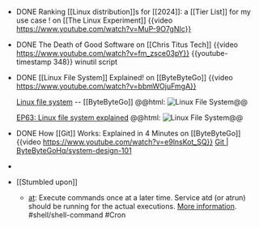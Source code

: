 - DONE Ranking [[Linux distribution]]s for [[2024]]: a [[Tier List]] for my use case ! on [[The Linux Experiment]]
  {{video https://www.youtube.com/watch?v=MuP-9O7gNIc}}
- DONE The Death of Good Software on [[Chris Titus Tech]]
  {{video https://www.youtube.com/watch?v=fm_zsce03pY}}
  {{youtube-timestamp 348}} winutil script
- DONE [[Linux File System]] Explained! on [[ByteByteGo]]
  {{video https://www.youtube.com/watch?v=bbmWOjuFmgA}}
  
  [Linux file system](https://www.youtube.com/channel/UCZgt6AzoyjslHTC9dz0UoTw/community?lb=UgkxMZrZhmj1bJdJW55mYcuh91PAPZkGq_Vn) -- [[ByteByteGo]]
  @@html: <img src="https://yt3.ggpht.com/BwlziMBO3L9FJm56nYjCQMiw1-o6wOcV2yKSRBbD5jbTrlUP07ZJXgKDEDaST3OgRcnctMGFy3vrYQ=s2000-nd-v1-rwa" alt="Linux File System" class="vertical-image invert" />@@
  
  [EP63: Linux file system explained](https://blog.bytebytego.com/p/ep63-linux-file-system-explained)
  @@html: <img src="https://substack-post-media.s3.amazonaws.com/public/images/9365b775-7879-478d-b8f4-3ea75a91147d_1344x1536.jpeg" alt="Linux File System" class="vertical-image invert" />@@
- DONE How [[Git]] Works: Explained in 4 Minutes on [[ByteByteGo]]
  {{video https://www.youtube.com/watch?v=e9lnsKot_SQ}}
  [Git | ByteByteGoHq/system-design-101](https://github.com/ByteByteGoHq/system-design-101#git)
-
- [[Stumbled upon]]
	- [at](https://command-not-found.com/at): Execute commands once at a later time. Service atd (or atrun) should be running for the actual executions. [More information](https://manned.org/at). #shell/shell-command #Cron